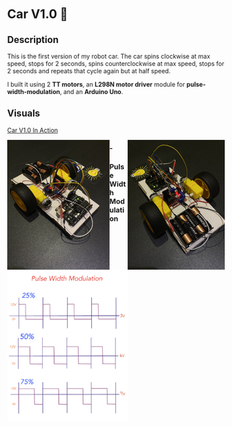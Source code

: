 # Car V1.0 :red_car: 

## Description

This is the first version of my robot car. The car spins clockwise at max speed, stops for 2 seconds, spins counterclockwise at max speed, stops for 2 seconds and repeats that cycle again but at half speed.

I built it using 2 <b>TT motors</b>, an <b>L298N motor driver</b> module for <b>pulse-width-modulation</b>, and an <b>Arduino Uno</b>. 

## Visuals

[Car V1.0 In Action](https://www.youtube.com/shorts/o6lACSQ6hl8)


<p><img height=300 align="left" src="visuals/carv11.jpg"><img height=300 align="right" src="visuals/carv12.jpg"/></p>

### - 

### Pulse Width Modulation

<p><img height=350 align="center" src="visuals/PWM.jpg"/></p>
